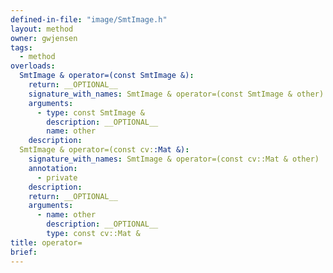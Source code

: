```yaml
---
defined-in-file: "image/SmtImage.h"
layout: method
owner: gwjensen
tags:
  - method
overloads:
  SmtImage & operator=(const SmtImage &):
    return: __OPTIONAL__
    signature_with_names: SmtImage & operator=(const SmtImage & other)
    arguments:
      - type: const SmtImage &
        description: __OPTIONAL__
        name: other
    description:
  SmtImage & operator=(const cv::Mat &):
    signature_with_names: SmtImage & operator=(const cv::Mat & other)
    annotation:
      - private
    description:
    return: __OPTIONAL__
    arguments:
      - name: other
        description: __OPTIONAL__
        type: const cv::Mat &
title: operator=
brief:
---
```

